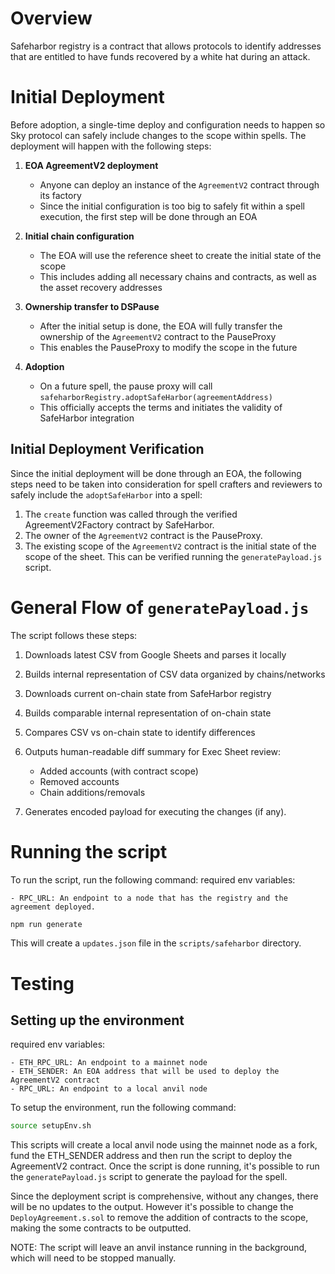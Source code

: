# Overview

Safeharbor registry is a contract that allows protocols to identify addresses that are entitled to have funds recovered by a white hat during an attack.

# Initial Deployment

Before adoption, a single-time deploy and configuration needs to happen so Sky protocol can safely include changes to the scope within spells. The deployment will happen with the following steps:

1. **EOA AgreementV2 deployment**

   - Anyone can deploy an instance of the `AgreementV2` contract through its factory
   - Since the initial configuration is too big to safely fit within a spell execution, the first step will be done through an EOA

2. **Initial chain configuration**

   - The EOA will use the reference sheet to create the initial state of the scope
   - This includes adding all necessary chains and contracts, as well as the asset recovery addresses

3. **Ownership transfer to DSPause**

   - After the initial setup is done, the EOA will fully transfer the ownership of the `AgreementV2` contract to the PauseProxy
   - This enables the PauseProxy to modify the scope in the future

4. **Adoption**
   - On a future spell, the pause proxy will call `safeharborRegistry.adoptSafeHarbor(agreementAddress)`
   - This officially accepts the terms and initiates the validity of SafeHarbor integration

## Initial Deployment Verification

Since the initial deployment will be done through an EOA, the following steps need to be taken into consideration for spell crafters and reviewers to safely include the `adoptSafeHarbor` into a spell:

1. The `create` function was called through the verified AgreementV2Factory contract by SafeHarbor.
2. The owner of the `AgreementV2` contract is the PauseProxy.
3. The existing scope of the `AgreementV2` contract is the initial state of the scope of the sheet. This can be verified running the `generatePayload.js` script.

# General Flow of `generatePayload.js`

The script follows these steps:

1. Downloads latest CSV from Google Sheets and parses it locally

2. Builds internal representation of CSV data organized by chains/networks

3. Downloads current on-chain state from SafeHarbor registry

4. Builds comparable internal representation of on-chain state

5. Compares CSV vs on-chain state to identify differences

6. Outputs human-readable diff summary for Exec Sheet review:

   - Added accounts (with contract scope)
   - Removed accounts
   - Chain additions/removals

7. Generates encoded payload for executing the changes (if any).

# Running the script

To run the script, run the following command:
required env variables:
```
- RPC_URL: An endpoint to a node that has the registry and the agreement deployed.
```

```bash
npm run generate
```
This will create a `updates.json` file in the `scripts/safeharbor` directory.

# Testing

## Setting up the environment
required env variables:
```
- ETH_RPC_URL: An endpoint to a mainnet node 
- ETH_SENDER: An EOA address that will be used to deploy the AgreementV2 contract
- RPC_URL: An endpoint to a local anvil node
```
To setup the environment, run the following command:

```bash
source setupEnv.sh
```
This scripts will create a local anvil node using the mainnet node as a fork, fund the ETH_SENDER address and then run the script to deploy the AgreementV2 contract. Once the script is done running, it's possible to run the `generatePayload.js` script to generate the payload for the spell.

Since the deployment script is comprehensive, without any changes, there will be no updates to the output. However it's possible to change the `DeployAgreement.s.sol` to remove the addition of contracts to the scope, making the some contracts to be outputted.

NOTE: The script will leave an anvil instance running in the background, which will need to be stopped manually.
